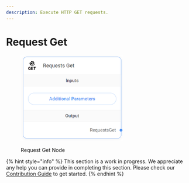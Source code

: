 ```yaml
---
description: Execute HTTP GET requests.
---
```


# Request Get

<figure><img src="../../../.gitbook/assets/up-009.png" alt="" width="280"><figcaption><p>Request Get Node</p></figcaption></figure>

{% hint style="info" %}
This section is a work in progress. We appreciate any help you can provide in completing this section. Please check our [Contribution Guide](../../../contributing/) to get started.
{% endhint %}
